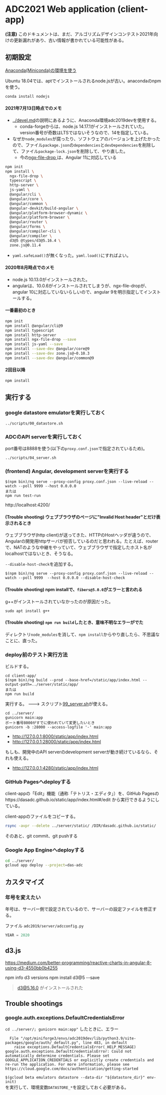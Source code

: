 ADC2021 Web application (client-app)
====================================

**(注意)** このドキュメントは、まだ、アルゴリズムデザインコンテスト2021年向けの更新漏れがあり、古い情報が書かれている可能性がある。


初期設定
--------

[Anaconda(Miniconda)の環境を使う](../devel.md#miniconda)


Ubuntu 18.04では、aptでインストールされるnode.jsが古い。anacondaのnpmを使う。

``` bash
conda install nodejs
```

#### 2021年7月13日時点でのメモ

- [../devel.md](../devel.md)の説明にあるように、Anaconda環境adc2019devを使用する。
    - conda-forgeからは、node.js 14.17.1がインストールされていた。version番号が奇数はLTSではないそうなので、14を指定している。
- なぜか`node_modules`が腐ったり、ソフトウェアのバージョンを上げたかったので、ファイル`package.json`の`dependencies`と`devDependencies`を削除して、ファイル`package-lock.json`を削除して、やり直した。
    - 今の[ngx-file-drop ](https://www.npmjs.com/package/ngx-file-drop)は、Angular 11に対応している

``` bash
npm init
npm install \
  ngx-file-drop \
  typescript \
  http-server \
  js-yaml \
  @angular/cli \
  @angular/core \
  @angular/common \
  @angular-devkit/build-angular \
  @angular/platform-browser-dynamic \
  @angular/platform-browser \
  @angular/router \
  @angular/forms \
  @angular/compiler-cli \
  @angular/compiler \
  d3@5 @types/d3@5.16.4 \
  zone.js@0.11.4
```

- `yaml.safeLoad()`が無くなった。`yaml.load()`にすればよい。


#### 2020年8月時点でのメモ

- node.js 10.13.0がインストールされた。
- angularは、10.0.6がインストールされてしまうが、ngx-file-dropが、angular 10に対応していないらしいので、angular 9を明示指定してインストールする。

#### 一番最初のとき

``` bash
npm init
npm install @angular/cli@9
npm install typescript
npm install http-server
npm install ngx-file-drop --save
npm install js-yaml --save
npm install --save-dev @angular/core@9
npm install --save-dev zone.js@~0.10.3
npm install --save-dev @angular/common@9
```


#### 2回目以降

``` bash
npm install
```

実行する
---------

### google datastore emulatorを実行しておく

```
../scripts/00_datastore.sh
```

### ADCのAPI serverを実行しておく

port番号は8888を使う(以下の`proxy.conf.json`で指定されているため)。

```
../scripts/04_server.sh
```

### (frontend) Angular, development serverを実行する

```
$(npm bin)/ng serve --proxy-config proxy.conf.json --live-reload --watch --poll 9999 --host 0.0.0.0
または
npm run test-run
```

http://localhost:4200/

#### (Trouble shooting) ウェブブラウザのページに"Invalid Host header"とだけ表示されるとき

ウェブブラウザ(http client)が送ってきた、HTTPのHostヘッダが違うので、Angularの開発用httpサーバが拒否しているのだと思われる。たとえば、routerで、NATのような中継をやっていて、ウェブブラウザで指定したホスト名がlocalhostではないとき、そうなる。

`--disable-host-check`を追加する。

```
$(npm bin)/ng serve --proxy-config proxy.conf.json --live-reload --watch --poll 9999  --host 0.0.0.0 --disable-host-check
```

#### (Trouble shooting) npm installで、`fibers@5.0.0`がエラーと言われる

g++がインストールされていなかったのが原因だった。

`sudo apt install g++`

#### (Trouble shooting) `npm run build`したとき、意味不明なエラーがでた

ディレクトリ`node_modules`を消して、`npm install`からやり直したら、不思議なことに、直った。


### deploy前のテスト実行方法

ビルドする。

```
cd client-app/
$(npm bin)/ng build --prod --base-href=/static/app/index.html --output-path=../server/static/app/
または
npm run build
```

実行する。 ---> スクリプト[99_server.sh](../scripts/99_server.sh)が使える。

```
cd ../server/
gunicorn main:app
ポート番号8000がすでに使われていて変更したいとき
gunicorn -b :28000 --access-logfile '-' main:app
```

- http://127.0.0.1:8000/static/app/index.html
- http://127.0.0.1:28000/static/app/index.html

もしも、開発中のAPI serverのdevelopment serverが動き続けているなら、それも使える。

- http://127.0.0.1:4280/static/app/index.html


### GitHub Pagesへdeployする

client-appの「Edit」機能（通称「テトリス・エディタ」）を、GitHub Pagesのhttps://dasadc.github.io/static/app/index.html#/edit から実行できるようにしている。

client-appのファイルをコピーする。

``` bash
rsync -avpr --delete ../server/static/ /DIR/dasadc.github.io/static/
```

そのあと、git commit、git pushする


### Google App Engineへdeployする

``` bash
cd ../server/
gcloud app deploy --project=das-adc
```


カスタマイズ
------------

### 年号を変えたい

年号は、サーバー側で設定されているので、サーバーの設定ファイルを修正する。

ファイル `adc2019/server/adcconfig.py`

``` python
YEAR = 2020
```


d3.js
-----

https://medium.com/better-programming/reactive-charts-in-angular-8-using-d3-4550bb0b4255

npm info d3 versions
npm install d3@5 --save

> d3@5.16.0 がインストールされた

Trouble shootings
-----------------

### google.auth.exceptions.DefaultCredentialsError

`cd ../server/; gunicorn main:app"` したときに、エラー

```
  File "/opt/miniforge3/envs/adc2019dev/lib/python3.9/site-packages/google/auth/_default.py", line 483, in default
    raise exceptions.DefaultCredentialsError(_HELP_MESSAGE)
google.auth.exceptions.DefaultCredentialsError: Could not automatically determine credentials. Please set GOOGLE_APPLICATION_CREDENTIALS or explicitly create credentials and re-run the application. For more information, please see https://cloud.google.com/docs/authentication/getting-started
```


`$(gcloud beta emulators datastore --data-dir "${datastore_dir}" env-init)`  
を実行して、環境変数`DATASTORE_*`を設定しておく必要がある。
